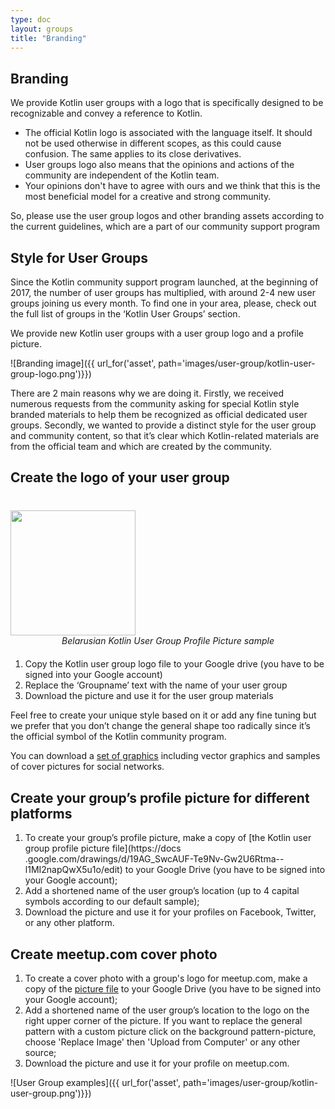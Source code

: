 ```yaml
---
type: doc
layout: groups
title: "Branding"
---
```


## Branding
We provide Kotlin user groups with a logo that is specifically designed to be recognizable and convey a reference to Kotlin.

- The official Kotlin logo is associated with the language itself. It should not be used otherwise in different scopes, as this could cause confusion. The same applies to its close derivatives.
- User groups logo also means that the opinions and actions of the community are independent of the Kotlin team.
- Your opinions don't have to agree with ours and we think that this is the most beneficial model for a creative and strong community.

So, please use the user group logos and other branding assets according to the current guidelines, which are a part of our community support program

## Style for User Groups

Since the Kotlin community support program launched, at the beginning of 2017, the number of user groups has multiplied, with around 2-4 new user groups joining us every month.
To find one in your area, please, check out the full list of groups in the ‘Kotlin User Groups’ section.

We provide new Kotlin user groups with a user group logo and a profile picture.

![Branding image]({{ url_for('asset', path='images/user-group/kotlin-user-group-logo.png')}})

There are 2 main reasons why we are doing it. Firstly, we received numerous requests from the community asking for special Kotlin style branded materials to help them be recognized as official dedicated user groups. Secondly, we wanted to provide a distinct style for the user group and community content, so that it’s clear which Kotlin-related materials are from the official team and which are created by the community.

## Create the logo of your user group

<div style="margin-bottom: 20px; margin-top: 40px">
    <img src="{{ url_for('asset', path='images/user-group/kotlin-user-group-avatar.png')}}" height="200" width="200" style="margin: 0 auto">
    <div style="text-align: center; font-style: italic;">Belarusian Kotlin User Group Profile Picture sample</div>
</div>

1. Copy the Kotlin user group logo file to your Google drive (you have to be signed into your Google account)
2. Replace the ‘Groupname’ text with the name of your user group
3. Download the picture and use it for the user group materials

Feel free to create your unique style based on it or add any fine tuning but we prefer that you don’t change the general shape too radically since it’s the official symbol of the Kotlin community program.

You can download a [set of graphics](https://drive.google.com/drive/folders/0B3Zi34svOj1RZ2sxZExhblRJc1k) including vector graphics and samples of cover pictures for social networks.

## Create your group’s profile picture for different platforms

1. To create your group’s profile picture, make a copy of [the Kotlin user group profile picture file](https://docs
.google.com/drawings/d/19AG_SwcAUF-Te9Nv-Gw2U6Rtma--l1MI2napQwX5u1o/edit) to your Google Drive (you have to be signed into your Google account);
2. Add a shortened name of the user group’s location (up to 4 capital symbols according to our default sample);
3. Download the picture and use it for your profiles on Facebook, Twitter, or any other platform.

## Create meetup.com cover photo

1. To create a cover photo with a group's logo for meetup.com, make a copy of the [picture file](https://docs.google.com/drawings/d/19vj9i4UJz9TPv2RUxa-d3Ex_9XY3R4ypnCMhXJYPa1s/edit) to your Google 
Drive (you have to be signed into your Google account);
2. Add a shortened name of the user group’s location to the logo on the right upper corner of the picture. If you want to replace the general pattern with a custom picture click on
 the background pattern-picture, choose 'Replace Image' then 'Upload from Computer' or any other source;
3. Download the picture and use it for your profile on meetup.com.

![User Group examples]({{ url_for('asset', path='images/user-group/kotlin-user-group.png')}})